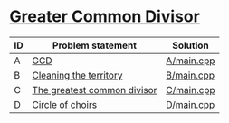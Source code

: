 # [Greater Common Divisor](https://www.e-olymp.com/en/contests/8860)


| ID | Problem statement                                                                      | Solution                 |
|----|----------------------------------------------------------------------------------------|--------------------------|
| A  | [GCD](https://www.e-olymp.com/en/contests/8860/problems/76518)                         | [A/main.cpp](A/main.cpp) |
| B  | [Cleaning the territory](https://www.e-olymp.com/en/contests/8860/problems/76519)      | [B/main.cpp](B/main.cpp) |
| C  | [The greatest common divisor](https://www.e-olymp.com/en/contests/8860/problems/76520) | [C/main.cpp](C/main.cpp) |
| D  | [Circle of choirs](https://www.e-olymp.com/en/contests/8860/problems/76521)            | [D/main.cpp](D/main.cpp) |

